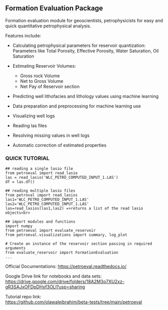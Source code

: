 ## Formation Evaluation Package

Formation evaluation module for geoscientists, petrophysicists for easy and quick quantitative petrophysical analysis.

Features include:

-   Calculating petrophysical parameters for reservoir quantization:
        Parameters like Total Porosity, Effective Porosity, Water Saturation, Oil Saturation

-   Estimating Reservoir Volumes:
    - Gross rock Volume
    - Net to Gross Volume
    - Net Pay of Reservoir section

-   Predicting well lithofacies and lithology values using machine learning

-   Data preparation and preprocessing for machine learning use

-   Visualizing well logs

-   Reading las files

-   Resolving missing values in well logs

-   Automatic correction of estimated properties

### QUICK TUTORIAL

    ## reading a single lasio file 
    from petroeval import read_lasio
    las = read_lasio('WLC_PETRO_COMPUTED_INPUT_1.LAS')
    df = las.df()

    ## reading multiple lasio files
    from petroval import read_lasios
    las1='WLC_PETRO_COMPUTED_INPUT_1.LAS'
    las2='WLC_PETRO_COMPUTED_INPUT_1.LAS'
    las=read_lasios(las1,las2) =>returns a list of the read lasio objects<br>

    ## import modules and functions
    import numpy
    from petroeval import evaluate_reservoir
    from petroeval.visualizations import summary, log_plot

    # Create an instance of the reservoir section passing in required arguments
    from evaluate_reservoir import FormationEvaluation
    ...

Official Documentations: https://petroeval.readthedocs.io/

Google Drive link for notebooks and data sets: https://drive.google.com/drive/folders/18A2M3o7XU2xz-gR3SAJxOFDpDHxf3OLl?usp=sharing

Tutorial repo link:     
https://github.com/olawaleibrahim/beta-tests/tree/main/petroeval
